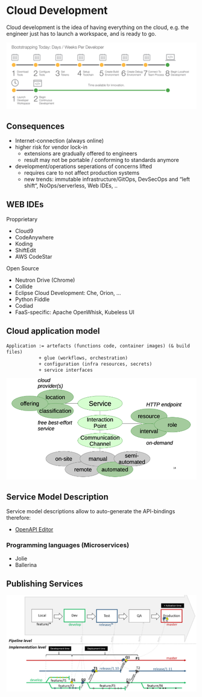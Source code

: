 # Cloud Development

Cloud development is the idea of having everything on the cloud, e.g. the engineer just has to launch a workspace, and is ready to go.

![Alt text](media/image-21.png)

## Consequences

- Internet-connection (always online)
- higher risk for vendor lock-in
	- extensions are gradually offered to engineers
	- result may not be portable / conforming to standards anymore
- development/operations seperations of concerns lifted
	- requires care to not affect production systems
	- new trends: immutable infrastructure/GitOps, DevSecOps and “left shift“, NoOps/serverless, Web IDEs, ..


## WEB IDEs

Propprietary

- Cloud9
- CodeAnywhere
- Koding
- ShiftEdit
- AWS CodeStar

Open Source

- Neutron Drive (Chrome)
- Collide
- Eclipse Cloud Development: Che, Orion, ...
- Python Fiddle
- Codiad
- FaaS-specific: Apache OpenWhisk, Kubeless UI


## Cloud application model

	Application := artefacts (functions code, container images) (& build files)
				+ glue (workflows, orchestration)
				+ configuration (infra resources, secrets)
				+ service interfaces

![Alt text](media/image-23.png)

## Service Model Description

Service model descriptions allow to auto-generate the API-bindings therefore:


- [OpenAPI Editor](https://editor.swagger.io)

### Programming languages (Microservices)

- Jolie
- Ballerina

## Publishing Services

![Alt text](media/image-24.png)